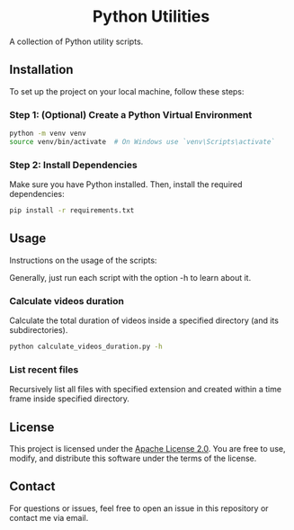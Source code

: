 # <h1 align="center">Python Utilities</h1>

A collection of Python utility scripts.

## Installation

To set up the project on your local machine, follow these steps:

### Step 1: (Optional) Create a Python Virtual Environment

```bash
python -m venv venv
source venv/bin/activate  # On Windows use `venv\Scripts\activate`
```

### Step 2: Install Dependencies

Make sure you have Python installed. Then, install the required dependencies:

```bash
pip install -r requirements.txt
```

## Usage

Instructions on the usage of the scripts:

Generally, just run each script with the option -h to learn about it.

### Calculate videos duration

Calculate the total duration of videos inside a specified directory (and its subdirectories).

```bash
python calculate_videos_duration.py -h
```

### List recent files

Recursively list all files with specified extension and created within a time frame inside specified directory.

## License

This project is licensed under the [Apache License 2.0](LICENSE). You are free to use, modify, and distribute this software under the terms of the license.

## Contact

For questions or issues, feel free to open an issue in this repository or contact me via email.
